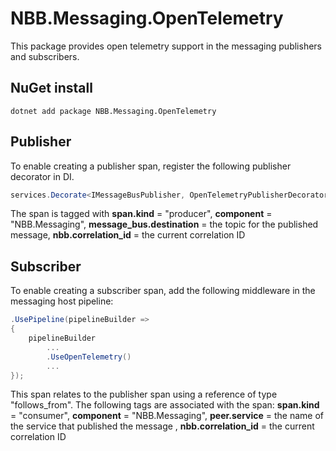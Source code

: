 # NBB.Messaging.OpenTelemetry

This package provides open telemetry support in the messaging publishers and subscribers.


## NuGet install
```
dotnet add package NBB.Messaging.OpenTelemetry
```

## Publisher
To enable creating a publisher span, register the following publisher decorator in DI.

```csharp
services.Decorate<IMessageBusPublisher, OpenTelemetryPublisherDecorator>();
```

The span is tagged with **span.kind** = "producer", **component** = "NBB.Messaging", **message_bus.destination** = the topic for the published message, **nbb.correlation_id** = the current correlation ID

## Subscriber 
To enable creating a subscriber span, add the following middleware in the messaging host pipeline:

```csharp
.UsePipeline(pipelineBuilder =>
{
    pipelineBuilder
        ...
        .UseOpenTelemetry()
        ...
});
```

This span relates to the publisher span  using a reference of type "follows_from". The following tags are associated with the span: **span.kind** = "consumer", **component** = "NBB.Messaging", **peer.service** = the name of the service that published the message , **nbb.correlation_id** = the current correlation ID
